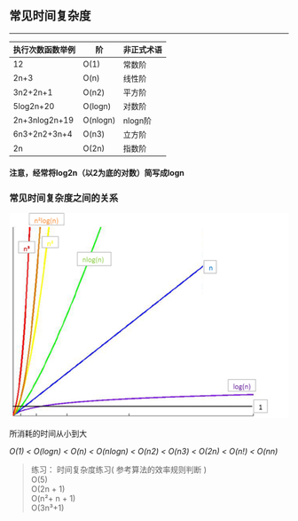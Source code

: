 ## 常见时间复杂度
---

|执行次数函数举例|	阶|	非正式术语
|---|---|---
|12	|O(1)|	常数阶
|2n+3	|O(n)|	线性阶
|3n2+2n+1	|O(n2)|	平方阶
|5log2n+20	|O(logn)|	对数阶
|2n+3nlog2n+19|	O(nlogn)|	nlogn阶
|6n3+2n2+3n+4|	O(n3)|	立方阶
|2n	|O(2n)	|指数阶

#### 注意，经常将log2n（以2为底的对数）简写成logn

### 常见时间复杂度之间的关系

![alt文本](img/算法效率关系.bmp "算法效率关系")  


所消耗的时间从小到大

*O(1) < O(logn) < O(n) < O(nlogn) < O(n2) < O(n3) < O(2n) < O(n!) < O(nn)*

>练习： 时间复杂度练习( 参考算法的效率规则判断 )  
>O(5)  
>O(2n + 1)  
>O(n²+ n + 1)  
>O(3n³+1)  
